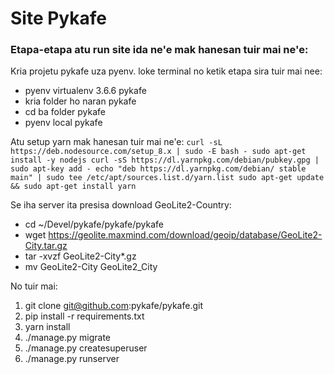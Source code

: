 
# Site Pykafe

### Etapa-etapa atu run site ida ne'e mak hanesan tuir mai ne'e:

Kria projetu pykafe uza pyenv.
loke terminal no ketik etapa sira tuir mai nee:
- pyenv virtualenv 3.6.6 pykafe
- kria folder ho naran pykafe
- cd ba folder pykafe
- pyenv local pykafe

Atu setup yarn mak hanesan tuir mai ne'e:
```curl -sL https://deb.nodesource.com/setup_8.x | sudo -E bash - sudo apt-get install -y nodejs curl -sS https://dl.yarnpkg.com/debian/pubkey.gpg | sudo apt-key add - echo "deb https://dl.yarnpkg.com/debian/ stable main" | sudo tee /etc/apt/sources.list.d/yarn.list sudo apt-get update && sudo apt-get install yarn```

Se iha server ita presisa download GeoLite2-Country:
- cd ~/Devel/pykafe/pykafe/pykafe
- wget https://geolite.maxmind.com/download/geoip/database/GeoLite2-City.tar.gz
- tar -xvzf GeoLite2-City*.gz
- mv GeoLite2-City GeoLite2_City

No tuir mai:
1. git clone git@github.com:pykafe/pykafe.git
2. pip install -r requirements.txt
3. yarn install
4. ./manage.py migrate
5. ./manage.py createsuperuser
6. ./manage.py runserver



